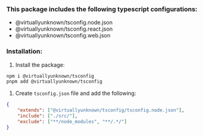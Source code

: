 ### This package includes the following typescript configurations:

-   @virtuallyunknown/tsconfig.node.json
-   @virtuallyunknown/tsconfig.react.json
-   @virtuallyunknown/tsconfig.web.json

### Installation:

1. Install the package:

```zsh
npm i @virtuallyunknown/tsconfig
pnpm add @virtuallyunknown/tsconfig
```

1. Create `tsconfig.json` file and add the following:

```json
{
    "extends": ["@virtuallyunknown/tsconfig/tsconfig.node.json"],
    "include": ["./src/"],
    "exclude": ["**/node_modules", "**/.*/"]
}
```
